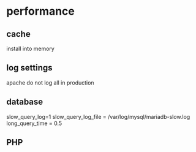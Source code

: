 # performance

## cache
install into memory

## log settings

apache do not log all in production

## database
  slow_query_log=1
  slow_query_log_file     = /var/log/mysql/mariadb-slow.log
  long_query_time = 0.5

## PHP